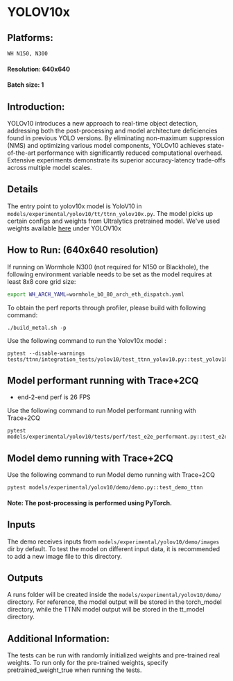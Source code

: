 # YOLOV10x

## Platforms:
    WH N150, N300

#### Resolution: 640x640
#### Batch size: 1

## Introduction:
YOLOv10 introduces a new approach to real-time object detection, addressing both the post-processing and model architecture deficiencies found in previous YOLO versions. By eliminating non-maximum suppression (NMS) and optimizing various model components, YOLOv10 achieves state-of-the-art performance with significantly reduced computational overhead. Extensive experiments demonstrate its superior accuracy-latency trade-offs across multiple model scales.

## Details
The entry point to yolov10x model is YoloV10 in `models/experimental/yolov10/tt/ttnn_yolov10x.py`. The
model picks up certain configs and weights from Ultralytics pretrained model. We've used weights available [here](https://docs.ultralytics.com/models/yolov10/#performance) under YOLOV10x

## How to Run: (640x640 resolution)
If running on Wormhole N300 (not required for N150 or Blackhole), the following environment variable needs to be set as the model requires at least 8x8 core grid size:
```sh
export WH_ARCH_YAML=wormhole_b0_80_arch_eth_dispatch.yaml
```
To obtain the perf reports through profiler, please build with following command:
```
./build_metal.sh -p
```

Use the following command to run the Yolov10x model :

```
pytest --disable-warnings tests/ttnn/integration_tests/yolov10/test_ttnn_yolov10.py::test_yolov10x
```

## Model performant running with Trace+2CQ
- end-2-end perf is 26 FPS <br>

Use the following command to run Model performant running with Trace+2CQ

```
pytest models/experimental/yolov10/tests/perf/test_e2e_performant.py::test_e2e_performant
```

## Model demo running with Trace+2CQ

Use the following command to run Model demo running with Trace+2CQ

```
pytest models/experimental/yolov10/demo/demo.py::test_demo_ttnn
```

#### Note: The post-processing is performed using PyTorch.

## Inputs
The demo receives inputs from `models/experimental/yolov10/demo/images` dir by default. To test the model on different input data, it is recommended to add a new image file to this directory.
## Outputs
A runs folder will be created inside the `models/experimental/yolov10/demo/` directory. For reference, the model output will be stored in the torch_model directory, while the TTNN model output will be stored in the tt_model directory.

## Additional Information:
The tests can be run with  randomly initialized weights and pre-trained real weights.  To run only for the pre-trained weights, specify pretrained_weight_true when running the tests.
